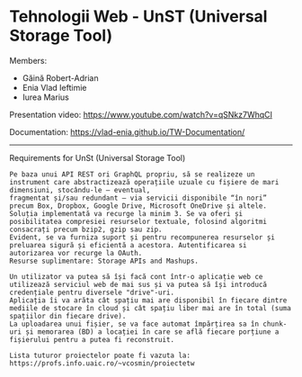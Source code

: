 # Tehnologii Web - UnST (Universal Storage Tool)
Members:
  - Găină Robert-Adrian
  - Enia Vlad Ieftimie
  - Iurea Marius

Presentation video:
https://www.youtube.com/watch?v=qSNkz7WhqCI

Documentation: 
https://vlad-enia.github.io/TW-Documentation/


---------------------------------------------------------------------------
Requirements for UnSt (Universal Storage Tool)
`````````````````````````````````````````````````````
Pe baza unui API REST ori GraphQL propriu, să se realizeze un instrument care abstractizează operațiile uzuale cu fișiere de mari dimensiuni, stocându-le – eventual,
fragmentat și/sau redundant – via servicii disponibile “în nori” precum Box, Dropbox, Google Drive, Microsoft OneDrive și altele. 
Soluția implementată va recurge la minim 3. Se va oferi și posibilitatea compresiei resurselor textuale, folosind algoritmi consacrați precum bzip2, gzip sau zip. 
Evident, se va furniza suport și pentru recompunerea resurselor și preluarea sigură și eficientă a acestora. Autentificarea si autorizarea vor recurge la OAuth. 
Resurse suplimentare: Storage APIs and Mashups.

Un utilizator va putea să își facă cont într-o aplicație web ce utilizează serviciul web de mai sus și va putea să își introducă credențiale pentru diversele "drive"-uri. 
Aplicația îi va arăta cât spațiu mai are disponibil în fiecare dintre mediile de stocare în cloud și cât spațiu liber mai are în total (suma spațiilor din fiecare drive). 
La uploadarea unui fișier, se va face automat împărțirea sa în chunk-uri și memorarea (BD) a locației în care se află fiecare porțiune a fișierului pentru a putea fi reconstruit.

Lista tuturor proiectelor poate fi vazuta la: https://profs.info.uaic.ro/~vcosmin/proiectetw
